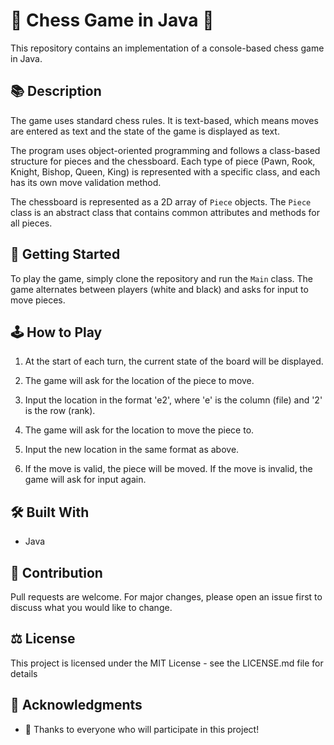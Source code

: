 # 🎲 Chess Game in Java 🏁

This repository contains an implementation of a console-based chess game in Java. 

## 📚 Description 

The game uses standard chess rules. It is text-based, which means moves are entered as text and the state of the game is displayed as text. 

The program uses object-oriented programming and follows a class-based structure for pieces and the chessboard. Each type of piece (Pawn, Rook, Knight, Bishop, Queen, King) is represented with a specific class, and each has its own move validation method.

The chessboard is represented as a 2D array of `Piece` objects. The `Piece` class is an abstract class that contains common attributes and methods for all pieces.

## 🚀 Getting Started

To play the game, simply clone the repository and run the `Main` class. The game alternates between players (white and black) and asks for input to move pieces.

## 🕹️ How to Play 

1. At the start of each turn, the current state of the board will be displayed.

2. The game will ask for the location of the piece to move.

3. Input the location in the format 'e2', where 'e' is the column (file) and '2' is the row (rank).

4. The game will ask for the location to move the piece to.

5. Input the new location in the same format as above.

6. If the move is valid, the piece will be moved. If the move is invalid, the game will ask for input again.

## 🛠️ Built With 

- Java

## 🙌 Contribution

Pull requests are welcome. For major changes, please open an issue first to discuss what you would like to change.

## ⚖️ License 

This project is licensed under the MIT License - see the LICENSE.md file for details

## 🎉 Acknowledgments 

- 🙏 Thanks to everyone who will participate in this project!
